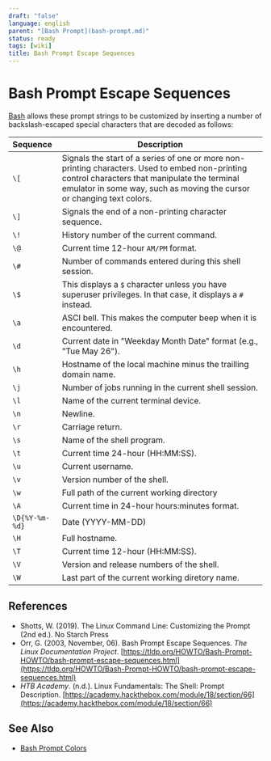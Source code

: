 ```yaml
---
draft: "false"
language: english
parent: "[Bash Prompt](bash-prompt.md)"
status: ready
tags: [wiki]
title: Bash Prompt Escape Sequences
---
```


# Bash Prompt Escape Sequences

[Bash](bash.md) allows these prompt strings to be customized by inserting a number of backslash-escaped special characters that are decoded as follows:

| Sequence       | Description                                                                                                                                                                                                               |
| :------------- | ------------------------------------------------------------------------------------------------------------------------------------------------------------------------------------------------------------------------- |
| `\[`           | Signals the start of a series of one or more non-printing characters. Used to embed non-printing control characters that manipulate the terminal emulator in some way, such as moving the cursor or changing text colors. |
| `\]`           | Signals the end of a non-printing character sequence.                                                                                                                                                                     |
| `\!`           | History number of the current command.                                                                                                                                                                                    |
| `\@`           | Current time 12-hour `AM/PM` format.                                                                                                                                                                                      |
| `\#`           | Number of commands entered during this shell session.                                                                                                                                                                     |
| `\$`           | This displays a `$` character unless you have superuser privileges. In that case, it displays a `#` instead.                                                                                                              |
| `\a`           | ASCI bell. This makes the computer beep when it is encountered.                                                                                                                                                           |
| `\d`           | Current date in "Weekday Month Date" format (e.g., "Tue May 26").                                                                                                                                                         |
| `\h`           | Hostname of the local machine minus the trailling domain name.                                                                                                                                                            |
| `\j`           | Number of jobs running in the current shell session.                                                                                                                                                                      |
| `\l`           | Name of the current terminal device.                                                                                                                                                                                      |
| `\n`           | Newline.                                                                                                                                                                                                                  |
| `\r`           | Carriage return.                                                                                                                                                                                                          |
| `\s`           | Name of the shell program.                                                                                                                                                                                                |
| `\t`           | Current time 24-hour (HH:MM:SS).                                                                                                                                                                                          |
| `\u`           | Current username.                                                                                                                                                                                                         |
| `\v`           | Version number of the shell.                                                                                                                                                                                              |
| `\w`           | Full path of the current working directory                                                                                                                                                                                |
| `\A`           | Current time in 24-hour hours:minutes format.                                                                                                                                                                             |
| `\D{%Y-%m-%d}` | Date (YYYY-MM-DD)                                                                                                                                                                                                         |
| `\H`           | Full hostname.                                                                                                                                                                                                            |
| `\T`           | Current time 12-hour (HH:MM:SS).                                                                                                                                                                                          |
| `\V`           | Version and release numbers of the shell.                                                                                                                                                                                 |
| `\W`           | Last part of the current working diretory name.                                                                                                                                                                           |

## References

- Shotts, W. (2019). <span class="reference-title">The Linux Command Line: Customizing the Prompt (2nd ed.)</span>. No Starch Press
- Orr, G. (2003, November, 06). <span class="reference-title">Bash Prompt Escape Sequences</span>. _The Linux Documentation Project_. [https://tldp.org/HOWTO/Bash-Prompt-HOWTO/bash-prompt-escape-sequences.html](https://tldp.org/HOWTO/Bash-Prompt-HOWTO/bash-prompt-escape-sequences.html)
- _HTB Academy_. (n.d.). <span class="reference-title">Linux Fundamentals: The Shell: Prompt Description</span>. [https://academy.hackthebox.com/module/18/section/66](https://academy.hackthebox.com/module/18/section/66)

## See Also

- [Bash Prompt Colors](bash-prompt-colors.md)
